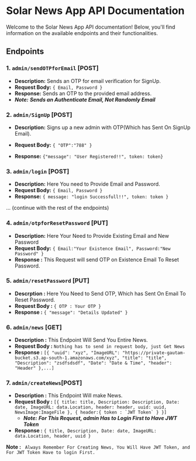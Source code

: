 # Solar News App API Documentation

Welcome to the Solar News App API documentation! Below, you'll find information on the available endpoints and their functionalities.

## Endpoints

### 1. `admin/sendOTPforEmail` [POST]

- **Description:** Sends an OTP for email verification for SignUp.
- **Request Body:**  `` { Email, Password } ``
- **Response:** Sends an OTP to the provided email address.
- ***Note:***  ***Sends an Authenticate Email, Not Randomly Email***
### 2. `admin/SignUp` [POST]

- **Description:** Signs up a new admin with OTP(Which has Sent On SignUp Email).
- **Request Body:** `` {
        "OTP":"788"
} ``


- **Response:** `` {"message": "User Registered!!", token: token} ``

### 3. `admin/login` [POST]

- **Description:** Here You need to Provide Email and Password.
- **Request Body:** `` { Email, Password } ``
- **Response:** `` { message: "login Successfull!!", token: token } ``

... (continue with the rest of the endpoints)

### 4. `admin/otpforResetPassword` [PUT]
- **Description:** Here Your Need to Provide Existing Email and New Password
- **Request Body:** `` { Email:"Your Existence Email", Password:"New Password" } ``
- **Response :** This Request will send OTP on Existence Email To Reset Password. 

### 5. `admin/resetPassword` [PUT]
- **Descrption :** Here You Need to Send OTP, Which has Sent On Email To Reset Password.
- **Request Body :** `{ OTP : Your OTP }` 
- **Response :** `` { "message": "Details Updated" } ``

### 6. `admin/news` [GET]
- **Description :** This Endpoint Will Send You Entire News.
- **Request Body :** `` Nothing has to send in request body, just Get News ``
- **Response :** ``` [{
"uuid": "xyz",
"ImageURL": "https://private-gautam-bucket.s3.ap-south-1.amazonaws.com/xyz",
"title": "title",
"Description": "zsdfsdsdf",
"Date": "Date & Time",
"header": "Header"
},...] ```

### 7. `admin/createNews`[POST]
- **Description :** This Endpoint Will make News.
- **Request Body :** ```[{
            title: title,
            Description: Description,
            Date: date,
            ImageURL: data.Location,
            header: header,
            uuid: uuid,
            NewsImage:ImageFile
        },
        {
           header:{
            token : `JWT Token`
           }
        }] ```
    - ***Note:*** ***For This Request, admin Has to Login First to Have JWT Token*** 
- **Response :** ``` {
                    title,
                    Description,
                    Date: date,
                    ImageURL: data.Location,
                    header,
                    uuid
                } ```



**Note :** `` Always Remember For Creating News, You Will Have JWT Token, and For JWT Token Have to login First.``